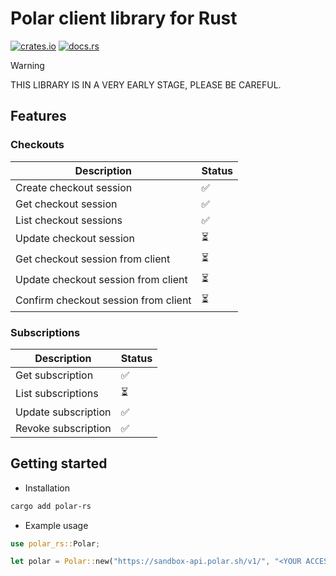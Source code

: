 # Polar client library for Rust

[![crates.io](https://img.shields.io/crates/v/polar-rs.svg)](https://crates.io/crates/polar-rs)
[![docs.rs](https://docs.rs/polar-rs/badge.svg)](https://docs.rs/polar-rs)

> [!WARNING]
> THIS LIBRARY IS IN A VERY EARLY STAGE, PLEASE BE CAREFUL.

## Features

### **Checkouts**

| Description                          | Status |
| ------------------------------------ | ------ |
| Create checkout session              | ✅     |
| Get checkout session                 | ✅     |
| List checkout sessions               | ✅     |
| Update checkout session              | ⏳     |
| Get checkout session from client     | ⏳     |
| Update checkout session from client  | ⏳     |
| Confirm checkout session from client | ⏳     |

### **Subscriptions**

| Description         | Status |
| ------------------- | ------ |
| Get subscription    | ✅     |
| List subscriptions  | ⏳     |
| Update subscription | ✅     |
| Revoke subscription | ✅     |

## Getting started

- Installation

```bash
cargo add polar-rs
```

- Example usage

```rust
use polar_rs::Polar;

let polar = Polar::new("https://sandbox-api.polar.sh/v1/", "<YOUR ACCESS TOKEN>");
```
